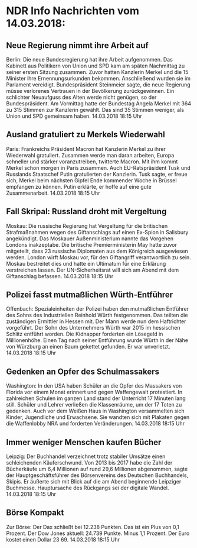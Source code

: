 # NDR Info Nachrichten vom 14.03.2018:


## Neue Regierung nimmt ihre Arbeit auf
Berlin:         Die neue Bundesregierung hat ihre Arbeit aufgenommen. Das Kabinett aus Politikern von Union und SPD kam am späten Nachmittag zu seiner ersten Sitzung zusammen. Zuvor hatten Kanzlerin Merkel und die 15 Minister ihre Ernennungsurkunden bekommen. Anschließend wurden sie im Parlament vereidigt. Bundespräsident Steinmeier sagte, die neue Regierung müsse verlorenes Vertrauen in der Bevölkerung zurückgewinnen. Ein schlichter Neuaufguss des Alten werde nicht genügen, so der Bundespräsident. Am Vormittag hatte der Bundestag Angela Merkel mit 364 zu 315 Stimmen zur Kanzlerin gewählt. Das sind 35 Stimmen weniger, als Union und SPD gemeinsam haben. 14.03.2018 18:15 Uhr 

## Ausland gratuliert zu Merkels Wiederwahl
Paris:   Frankreichs Präsident Macron hat Kanzlerin Merkel zu ihrer Wiederwahl gratuliert. Zusammen werde man daran arbeiten, Europa schneller und stärker voranzutreiben, twitterte Macron. Mit ihm kommt Merkel schon morgen in Paris zusammen. Auch EU-Ratspräsident Tusk und Russlands Staatschef Putin gratulierten der Kanzlerin. Tusk sagte, er freue sich, Merkel beim nächsten Gipfel Ende kommender Woche in Brüssel empfangen zu können. Putin erklärte, er hoffe auf eine gute Zusammenarbeit. 14.03.2018 18:15 Uhr 

## Fall Skripal: Russland droht mit Vergeltung
Moskau: Die russische Regierung hat Vergeltung für die britischen Strafmaßnahmen wegen des Giftanschlags auf einen Ex-Spion in Salisbury angekündigt. Das Moskauer Außenministerium nannte das Vorgehen Londons inakzeptabe. Die britische Premierministerin May hatte zuvor mitgeteilt, dass 23 russische Diplomaten aus dem Königreich ausgewiesen werden. London wirft Moskau vor, für den Giftangriff verantwortlich zu sein. Moskau bestreitet dies und hatte ein Ultimatum für eine Erklärung verstreichen lassen. Der UN-Sicherheitsrat will sich am Abend mit dem Giftanschlag befassen. 14.03.2018 18:15 Uhr 

## Polizei fasst mutmaßlichen Würth-Entführer
Offenbach:   Spezialeinheiten der Polizei haben den mutmaßlichen Entführer des Sohns des Industriellen Reinhold Würth festgenommen. Das teilten die zuständigen Ermittler in Hessen mit. Der Mann werde nun dem Haftrichter vorgeführt. Der Sohn des Unternehmers Würth war 2015 im hessischen Schlitz entführt worden. Die Kidnapper forderten ein Lösegeld in Millionenhöhe. Einen Tag nach seiner Entführung wurde Würth in der Nähe von Würzburg an einen Baum gekettet gefunden. Er war unverletzt. 14.03.2018 18:15 Uhr 

## Gedenken an Opfer des Schulmassakers
Washington: In den USA haben Schüler an die Opfer des Massakers von Florida vor einem Monat erinnert und gegen Waffengewalt protestiert. In zahlreichen Schulen im ganzen Land stand der Unterricht 17 Minuten lang still. Schüler und Lehrer verließen die Klassenräume, um der 17 Toten zu gedenken. Auch vor dem Weißen Haus in Washington versammelten sich Kinder, Jugendliche und Erwachsene. Sie wandten sich mit Plakaten gegen die Waffenlobby NRA und forderten Veränderungen. 14.03.2018 18:15 Uhr 

## Immer weniger Menschen kaufen Bücher
Leipzig: Der Buchhandel verzeichnet trotz stabiler Umsätze einen schleichenden Käuferschwund. Von 2013 bis 2017 habe die Zahl der Bücherkäufe um 6,4 Millionen auf rund 29,6 Millionen abgenommen, sagte der Hauptgeschäftsführer des Börsenvereins des Deutschen Buchhandels, Skipis. Er äußerte sich mit Blick auf die am Abend beginnende Leipziger Buchmesse. Hauptursache des Rückgangs sei der digitale Wandel. 14.03.2018 18:15 Uhr 

## Börse Kompakt
Zur Börse: Der Dax schließt bei 12.238 Punkten. Das ist ein Plus von 0,1 Prozent. Der Dow Jones aktuell: 24.739 Punkte. Minus 1,1 Prozent. Der Euro kostet einen Dollar 23 69. 14.03.2018 18:15 Uhr 
